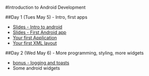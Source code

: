 #Introduction to Android Development

##Day 1 (Tues May 5) - Intro, first apps
* [Slides - Intro to android](https://docs.google.com/presentation/d/1jjGpr9BX2Y6Xse3dS_HQDx2VjmalNFakhFxuygCykR8/edit?usp=sharing)
* [Slides - First Android app](https://docs.google.com/presentation/d/1Ua7GgsB3ic8D3G-Nu6ZsKP_W_y_HL-kLmp4ENRqT5nc/edit?usp=sharing)
* [Your first Application](firstApp.md)
* [Your first XML layout](firstAppXml.md)

##Day 2 (Wed May 6) - More programming, styling, more widgets
* [bonus - logging and toasts](logging.md)
* Some android widgets

